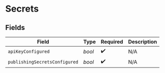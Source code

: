 # Secrets


## Fields

| Field                         | Type                          | Required                      | Description                   |
| ----------------------------- | ----------------------------- | ----------------------------- | ----------------------------- |
| `apiKeyConfigured`            | *bool*                        | :heavy_check_mark:            | N/A                           |
| `publishingSecretsConfigured` | *bool*                        | :heavy_check_mark:            | N/A                           |